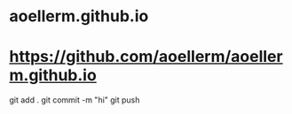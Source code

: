 # aoellerm.github.io
# https://github.com/aoellerm/aoellerm.github.io 

git add .
git commit -m "hi"
git push 